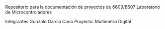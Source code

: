 Repositorio para la documentación de proyectos de
6609/8607 Laboratorio de Microcontroladores

  Integrantes Gonzalo García Cano 
Proyecto: Multímetro Digital


